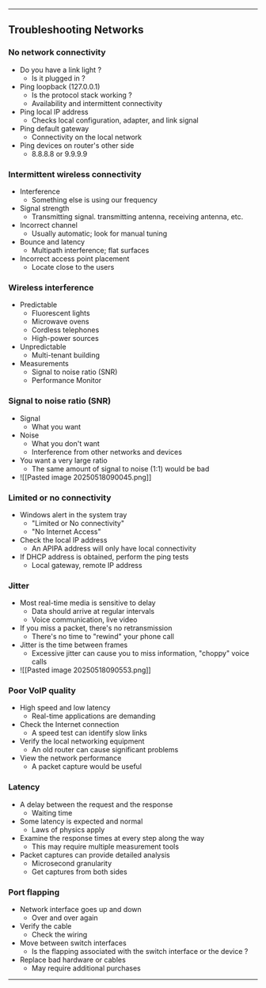 
---

## Troubleshooting Networks

### No network connectivity
- Do you have a link light ?
	- Is it plugged in ?
- Ping loopback (127.0.0.1)
	- Is the protocol stack working ?
	- Availability and intermittent connectivity
- Ping local IP address
	- Checks local configuration, adapter, and link signal
- Ping default gateway
	- Connectivity on the local network
- Ping devices on router's other side
	- 8.8.8.8 or 9.9.9.9

### Intermittent wireless connectivity
- Interference
	- Something else is using our frequency 
- Signal strength
	- Transmitting signal. transmitting antenna, receiving antenna, etc.
- Incorrect channel
	- Usually automatic; look for manual tuning
- Bounce and latency
	- Multipath interference; flat surfaces
- Incorrect access point placement
	- Locate close to the users

### Wireless interference
- Predictable
	- Fluorescent lights
	- Microwave ovens
	- Cordless telephones
	- High-power sources
- Unpredictable
	- Multi-tenant building
- Measurements
	- Signal to noise ratio (SNR)
	- Performance Monitor

### Signal to noise ratio (SNR)
- Signal
	- What you want
- Noise
	- What you don't want
	- Interference from other networks and devices
- You want a very large ratio
	- The same amount of signal to noise (1:1) would be bad
- ![[Pasted image 20250518090045.png]]

### Limited or no connectivity
- Windows alert in the system tray
	- "Limited or No connectivity"
	- "No Internet Access"
- Check the local IP address
	- An APIPA address will only have local connectivity
- If DHCP address is obtained, perform the ping tests
	- Local gateway, remote IP address

### Jitter
- Most real-time media is sensitive to delay
	- Data should arrive at regular intervals
	- Voice communication, live video
- If you miss a packet, there's no retransmission
	- There's no time to "rewind" your phone call
- Jitter is the time between frames
	- Excessive jitter can cause you to miss information, "choppy" voice calls
- ![[Pasted image 20250518090553.png]]

### Poor VoIP quality
- High speed and low latency
	- Real-time applications are demanding
- Check the Internet connection
	- A speed test can identify slow links 
- Verify the local networking equipment
	- An old router can cause significant problems
- View the network performance
	- A packet capture would be useful

### Latency
- A delay between the request and the response
	- Waiting time
- Some latency is expected and normal
	- Laws of physics apply
- Examine the response times at every step along the way
	- This may require multiple measurement tools
- Packet captures can provide detailed analysis
	- Microsecond granularity
	- Get captures from both sides

### Port flapping
- Network interface goes up and down
	- Over and over again
- Verify the cable
	- Check the wiring
- Move between switch interfaces
	- Is the flapping associated with the switch interface or the device ?
- Replace bad hardware or cables
	- May require additional purchases

---
